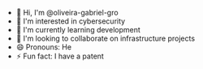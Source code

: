 - 👋 Hi, I'm @oliveira-gabriel-gro
- 👀 I'm interested in cybersecurity
- 🌱 I'm currently learning development
- 💞️ I'm looking to collaborate on infrastructure projects
- 😄 Pronouns: He
- ⚡ Fun fact: I have a patent
<!---
oliveira-gabriel-gro/oliveira-gabriel-gro is a ✨ special ✨ repository because its `README.md` (this file) appears on your GitHub profile.
You can click the Preview link to take a look at your changes.
--->
